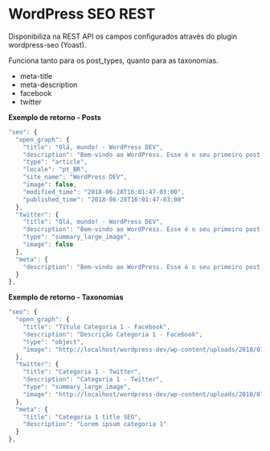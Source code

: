 # WordPress SEO REST

Disponibiliza na REST API os campos configurados através do plugin wordpress-seo (Yoast).

Funciona tanto para os post_types, quanto para as taxonomias.

* meta-title
* meta-description
* facebook
* twitter

**Exemplo de retorno - Posts**

```javascript
"seo": {
  "open_graph": {
	"title": "Olá, mundo! - WordPress DEV",
	"description": "Bem-vindo ao WordPress. Esse é o seu primeiro post. Edite-o ou exclua-o, e então comece a escrever!",
	"type": "article",
	"locale": "pt_BR",
	"site_name": "WordPress DEV",
	"image": false,
	"modified_time": "2018-06-28T16:01:47-03:00",
	"published_time": "2018-06-28T16:01:47-03:00"
  },
  "twitter": {
	"title": "Olá, mundo! - WordPress DEV",
	"description": "Bem-vindo ao WordPress. Esse é o seu primeiro post. Edite-o ou exclua-o, e então comece a escrever!",
	"type": "summary_large_image",
	"image": false
  },
  "meta": {
	"description": "Bem-vindo ao WordPress. Esse é o seu primeiro post. Edite-o ou exclua-o, e então comece a escrever!"
  }
},
```
**Exemplo de retorno - Taxonomias**

```javascript
"seo": {
  "open_graph": {
	"title": "Título Categoria 1 - Facebook",
	"description": "Descrição Categoria 1 - Facebook",
	"type": "object",
	"image": "http://localhost/wordpress-dev/wp-content/uploads/2018/07/sample.jpeg"
  },
  "twitter": {
	"title": "Categoria 1 - Twitter",
	"description": "Categoria 1 - Twitter",
	"type": "summary_large_image",
	"image": "http://localhost/wordpress-dev/wp-content/uploads/2018/07/sample.jpg"
  },
  "meta": {
	"title": "Categoria 1 title SEO",
	"description": "Lorem ipsum categoria 1"
  }
},
```
